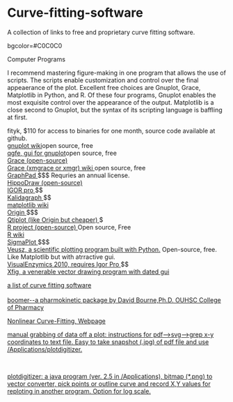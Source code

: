# Curve-fitting-software
A collection of links to free and proprietary curve fitting software. 

bgcolor=#C0C0C0 

<A name="Curve-Fitting and Plotting Computer Programs">Computer Programs</A><BR>
<p>I recommend mastering figure-making in one program that allows the use of scripts. The scripts enable customization and control over the final appeaerance of the plot. Excellent free choices are Gnuplot, Grace, Matplotlib in Python, and R.
Of these four programs, Gnuplot enables the most exquisite control over the appearance of the output. Matplotlib is a close second to Gnuplot, but the syntax of its scripting language is baffling at first.</p>
<A name="https://github.com/wojdyr/fityk"> fityk, $110 for access to binaries for one month, source code available at github. </A><BR>
<A href="http://en.wikipedia.org/wiki/Gnuplot"> gnuplot wiki</A>open source, free<BR>
<A href="http://pdb.finkproject.org/pdb/package.php/qgfe"> qgfe, gui for gnuplot</A>open source, free<BR>
<A href="http://plasma-gate.weizmann.ac.il/Grace/"> Grace (open-source) </A><BR>
<A href="https://en.wikipedia.org/wiki/Xmgrace"> Grace (xmgrace or xmgr) wiki </A>open source, free<BR>
<A href="http://www.graphpad.com/welcome.htm"> GraphPad </A> $$$ Requries an annual license.<BR>
<A href="http://www.slac.stanford.edu/grp/ek/hippodraw/"> HippoDraw (open-source)</A><BR>
<A href="http://www.wavemetrics.com/products/igorpro/dataanalysis.htm"> IGOR pro  </A>$$<BR>
<A href="http://synergy.com/curvefitting.htm?gclid=CN2ot7701K4CFQmMtgod83p-dw"> Kalidagraph </A>$$<BR>
<A href="https://en.wikipedia.org/wiki/Matplotlib">  matplotlib wiki </A><BR>
<A href="http://www.originlab.com/index.aspx?go=Products/Origin/DataAnalysis/CurveFitting/NonlinearFitting"> Origin </A>$$$<BR>
<A href="http://en.wikipedia.org/wiki/QtiPlot"> Qtiplot (like Origin but cheaper) </A>$<BR>
<A href="http://www.r-project.org/"> R project (open-source) </A>Open source, Free<BR>
<A href="https://en.wikipedia.org/wiki/R_(programming_language)"> R wiki </A><BR>
<A href="http://www.sigmaplot.com/"> SigmaPlot </A>$$$ <BR>
<A href="http://home.gna.org/veusz">  Veusz, a scientific plotting program built with Python.</a> Open-source, free. Like Matplotlib but with atrractive gui. <br>
<A href="http://www.softzymics.com/order.asp">  VisualEnzymics 2010, requires Igor Pro </A>$$<BR>
<A href="https://en.wikipedia.org/wiki/Xfig"> Xfig, a venerable vector drawing program with dated gui</A><BR>
</body>

<A href="http://www.fileguru.com/downloads/nonlinear_curve_fitting/freeware"> a list of curve fitting software </A><BR>
<BR>
<A href="http://boomer.org"> boomer--a pharmokinetic package by David Bourne,Ph.D. OUHSC College of Pharmacy </A><BR>

<A href="http://statpages.org/nonlin.html"> Nonlinear Curve-Fitting, Webpage</a><br>
<p><A href="http://josiah.berkeley.edu/Instructional/NumbersFromGraphs/">manual grabbing of data off a plot: instructions for pdf-->svg-->grep x-y coordinates to text file. Easy to take snapshot (.jpg) of pdf file and use /Applications/plotdigitizer. </A></p><BR>
<p><A href="http://plotdigitizer.sourceforge.net/">plotdigitizer: a java program (ver. 2.5 in /Applications), bitmap (*.png) to vector converter, pick points or outline curve and record X,Y values for reploting in another program. Option for log scale. </A></p><BR>
